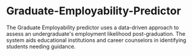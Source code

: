 # Graduate-Employability-Predictor
The Graduate Employability predictor uses a data-driven approach to assess an undergraduate's employment likelihood post-graduation. The system aids educational institutions and career counselors in identifying students needing guidance.
